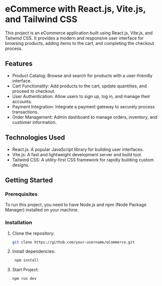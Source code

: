 # eCommerce with React.js, Vite.js, and Tailwind CSS

This project is an eCommerce application built using React.js, Vite.js, and Tailwind CSS. It provides a modern and responsive user interface for browsing products, adding items to the cart, and completing the checkout process.

## Features

- Product Catalog: Browse and search for products with a user-friendly interface.
- Cart Functionality: Add products to the cart, update quantities, and proceed to checkout.
- User Authentication: Allow users to sign up, log in, and manage their accounts.
- Payment Integration: Integrate a payment gateway to securely process transactions.
- Order Management: Admin dashboard to manage orders, inventory, and customer information.

## Technologies Used

- React.js: A popular JavaScript library for building user interfaces.
- Vite.js: A fast and lightweight development server and build tool.
- Tailwind CSS: A utility-first CSS framework for rapidly building custom designs.

## Getting Started

### Prerequisites

To run this project, you need to have Node.js and npm (Node Package Manager) installed on your machine.

### Installation

1. Clone the repository:

   ```bash
   git clone https://github.com/your-username/eCommerce.git

2. Install dependencies:

   ```bash
    npm install
3. Start Project:

   ```bash
   npm run dev
